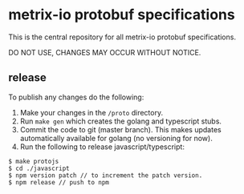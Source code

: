 # metrix-io protobuf specifications

This is the central repository for all metrix-io protobuf specifications.

DO NOT USE, CHANGES MAY OCCUR WITHOUT NOTICE.

## release

To publish any changes do the following:

1. Make your changes in the `/proto` directory.
1. Run `make gen` which creates the golang and typescript stubs.
1. Commit the code to git (master branch). This makes updates automatically available for golang (no versioning for now).
1. Run the following to release javascript/typescript:
 
```
$ make protojs
$ cd ./javascript
$ npm version patch // to increment the patch version.
$ npm release // push to npm
```
